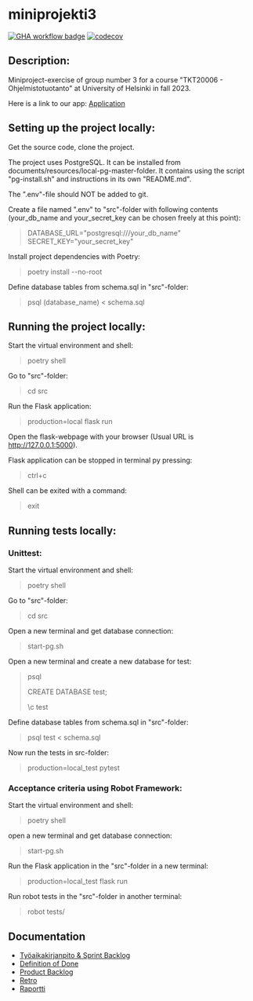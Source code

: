 # miniprojekti3
[![GHA workflow badge](https://github.com/ValioEilax/miniprojekti3/workflows/CI/badge.svg)](https://github.com/ValioEilax/miniprojekti3/actions/workflows/main.yml) 
[![codecov](https://codecov.io/gh/ValioEilax/miniprojekti3/graph/badge.svg?token=8WIEWYAJCL)](https://codecov.io/gh/ValioEilax/miniprojekti3)

## Description:

Miniproject-exercise of group number 3 for a course "TKT20006 - Ohjelmistotuotanto" at University of Helsinki in fall 2023.

Here is a link to our app:
[Application](https://miniprojekti3.fly.dev/)

## Setting up the project locally:

Get the source code, clone the project.

The project uses PostgreSQL. It can be installed from documents/resources/local-pg-master-folder.
It contains using the script "pg-install.sh" and instructions in its own "README.md".

The ".env"-file should NOT be added to git.

Create a file named ".env" to "src"-folder with following contents
(your_db_name and your_secret_key can be chosen freely at this point):
>DATABASE_URL="postgresql:///your_db_name"
>SECRET_KEY="your_secret_key"

Install project dependencies with Poetry:
> poetry install --no-root

Define database tables from schema.sql in "src"-folder:
> psql (database_name) < schema.sql

## Running the project locally:

Start the virtual environment and shell:
> poetry shell

Go to "src"-folder:
> cd src

Run the Flask application:
> production=local flask run

Open the flask-webpage with your browser (Usual URL is http://127.0.0.1:5000).

Flask application can be stopped in terminal py pressing:
> ctrl+c

Shell can be exited with a command:
> exit

## Running tests locally:
### Unittest:
Start the virtual environment and shell:
> poetry shell

Go to "src"-folder:
> cd src

Open a new terminal and get database connection:
> start-pg.sh

Open a new terminal and create a new database for test:
> psql
>
> CREATE DATABASE test;
> 
> \c test

Define database tables from schema.sql in "src"-folder:
> psql test < schema.sql

Now run the tests in src-folder:
> production=local_test pytest

### Acceptance criteria using Robot Framework:
Start the virtual environment and shell:
> poetry shell

open a new terminal and get database connection:
> start-pg.sh

Run the Flask application in the "src"-folder in a new terminal:
> production=local_test flask run

Run robot tests in the "src"-folder in another terminal:
> robot tests/


## Documentation
- [Työaikakirjanpito & Sprint Backlog](https://docs.google.com/spreadsheets/d/1tvDweyWHiYNj0rdVt22RT_IMBiqbW4Og1WdRkrPofMc/edit?usp=sharing)
- [Definition of Done](https://github.com/ValioEilax/miniprojekti3/blob/main/documents/dod.md)
- [Product Backlog](https://github.com/users/ValioEilax/projects/1/views/1?layout=table)
- [Retro](https://github.com/ValioEilax/miniprojekti3/blob/main/documents/retro.md)
- [Raportti](https://helsinkifi-my.sharepoint.com/:w:/g/personal/kxelina_ad_helsinki_fi/EUo6Yiefx7pGhw8Eswsik2UBmXtiV6FhJ3yB2O75nC4a4w?e=cAaJJV)
